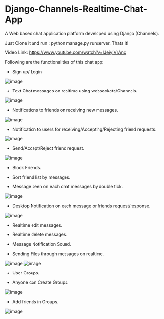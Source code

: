 # Django-Channels-Realtime-Chat-App

A Web based chat application platform developed using Django (Channels).

Just Clone it and run : python manage.py runserver. Thats it!

Video Link: https://www.youtube.com/watch?v=lJeiyIVrAnc

Following are the functionalities of this chat app:

- Sign up/ Login

![image](https://user-images.githubusercontent.com/55105463/225321450-491778db-8c61-43f2-85ae-4174c9c84270.png)

- Text Chat messages on realtime using websockets/Channels.

![image](https://user-images.githubusercontent.com/55105463/225321601-0204facc-c56b-4a07-b800-a6b93583a4e8.png)

- Notifications to friends on receiving new messages.

![image](https://user-images.githubusercontent.com/55105463/225322548-a8eed863-e940-44c2-9c12-9e52ba6094d4.png)

- Notification to users for receiving/Accepting/Rejecting friend requests.

![image](https://user-images.githubusercontent.com/55105463/225322638-a494c36c-6e4e-4377-ae6d-2ab776438dc9.png)

- Send/Accept/Reject friend request.

![image](https://user-images.githubusercontent.com/55105463/225322765-77aba971-ed2e-4a51-9d09-1e11452a1046.png)

- Block Friends.

- Sort friend list by messages.

- Message seen on each chat messages by double tick.

![image](https://user-images.githubusercontent.com/55105463/225322954-00b3c00e-81af-403a-8682-0e20209abb28.png)

- Desktop Notification on each message or friends request/response.

![image](https://user-images.githubusercontent.com/55105463/225323172-9079d24a-ed30-4f9a-acc1-c403abb99ead.png)

- Realtime edit messages.

- Realtime delete messages.

- Message Notification Sound.

- Sending Files through messages on realtime.

![image](https://user-images.githubusercontent.com/55105463/225323512-023783df-f30c-49f2-b53f-2db89b158433.png)
![image](https://user-images.githubusercontent.com/55105463/225323597-6d308d26-8be9-4f8e-9125-b2c67de5f4a1.png)

- User Groups.

- Anyone can Create Groups.

![image](https://user-images.githubusercontent.com/55105463/225323826-b39f6a90-0406-4ea1-a2ce-31e516cdd770.png)

- Add friends in Groups.

![image](https://user-images.githubusercontent.com/55105463/225323984-d249fc3b-f871-494f-a0aa-e32c857de9cc.png)
